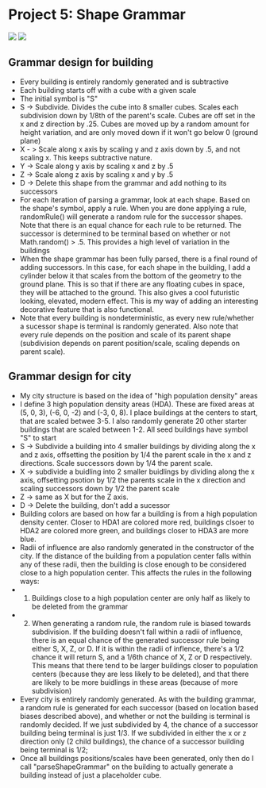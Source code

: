 
# Project 5: Shape Grammar

![](pic1.png)
![](pic2.png)

## Grammar design for building
- Every building is entirely randomly generated and is subtractive
- Each building starts off with a cube with a given scale
- The initial symbol is "S"
- S -> Subdivide. Divides the cube into 8 smaller cubes. Scales each subdivision down by 1/8th of the parent's scale. Cubes are off set in the x and z direction by .25. Cubes are moved up by a random amount for height variation, and are only moved down if it won't go below 0 (ground plane)
- X - > Scale along x axis by scaling y and z axis down by .5, and not scaling x. This keeps subtractive nature.
- Y -> Scale along y axis by scaling x and z by .5
- Z -> Scale along z axis by scaling x and y by .5
- D -> Delete this shape from the grammar and add nothing to its successors
- For each iteration of parsing a grammar, look at each shape. Based on the shape's symbol, apply a rule. When you are done applying a rule, randomRule() will generate a random rule for the successor shapes. Note that there is an equal chance for each rule to be returned. The successor is determined to be terminal based on whether or not Math.random() > .5. This provides a high level of variation in the buildings
- When the shape grammar has been fully parsed, there is a final round of adding successors. In this case, for each shape in the building, I add a cylinder below it that scales from the bottom of the geometry to the ground plane. This is so that if there are any floating cubes in space, they will be attached to the ground. This also gives a cool futuristic looking, elevated, modern effect. This is my way of adding an interesting decorative feature that is also functional.
- Note that every building is nondeterministic, as every new rule/whether a sucessor shape is terminal is randomly generated. Also note that every rule depends on the position and scale of its parent shape (subdivision depends on parent position/scale, scaling depends on parent scale).


## Grammar design for city
- My city structure is based on the idea of "high population density" areas
- I define 3 high population density areas (HDA). These are fixed areas at  (5, 0, 3), (-6, 0, -2) and (-3, 0, 8). I place buildings at the centers to start, that are scaled betwee 3-5. I also randomly generate 20 other starter buildings that are scaled between 1-2. All seed buildings have symbol "S" to start
- S -> Subdivide a building into 4 smaller buildings by dividing along the x and z axis, offsetting the position by 1/4 the parent scale in the x and z directions. Scale successors down by 1/4 the parent scale.
- X -> subdivide a buidling into 2 smaller buidlings by dividing along the x axis, offsetting psotion by 1/2 the parents scale in the x direction and scaling successors down by 1/2 the parent scale
- Z -> same as X but for the Z axis.
- D -> Delete the building, don't add a sucessor
- Building colors are based on how far a building is from a high population density center. Closer to HDA1 are colored more red, buildings clsoer to HDA2 are colored more green, and buildings closer to HDA3 are more blue.
- Radii of influence are also randomly generated in the constructor of the city. If the distance of the building from a population center falls within any of these radii, then the building is close enough to be considered close to a high population center. This affects the rules in the following ways:
- 1) Buildings close to a high population center are only half as likely to be deleted from the grammar
- 2) When generating a random rule, the random rule is biased towards subdivision. If the building doesn't fall within a radii of influence, there is an equal chance of the generated successor rule being either S, X, Z, or D. If it is within the radii of inflence, there's a 1/2 chance it will return S, and a 1/6th chance of X, Z or D respectively. This means that there tend to be larger buildings closer to population centers (because they are less likely to be deleted), and that there are likely to be more buidlings in these areas (because of more subdivision)
- Every city is entirely randomly generated. As with the building grammar, a random rule is generated for each successor (based on location based biases described above), and whether or not the building is terminal is randomly decided. If we just subdivided by 4, the chance of a successor building being terminal is just 1/3. If we subdivided in either the x or z direction only (2 child buildings), the chance of a successor building being terminal is 1/2;
- Once all buildings positions/scales have been generated, only then do I call "parseShapeGrammar" on the building to actually generate a building instead of just a placeholder cube.
